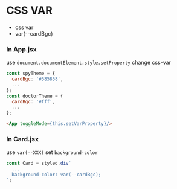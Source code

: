 # CSS VAR

- css var
- var(--cardBgc)

### In App.jsx
use `document.documentElement.style.setProperty` change css-var

```javascript
const spyTheme = {
  cardBgc: '#585858',
  ...
};
const doctorTheme = {
  cardBgc: '#fff',
  ...
};
```

```html
<App toggleMode={this.setVarProperty}/>
```

### In Card.jsx
use `var(--XXX)` set `background-color`

```javascript
const Card = styled.div`
  ...
  background-color: var(--cardBgc);
`;
```

